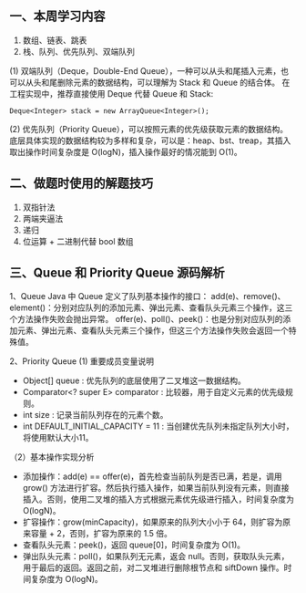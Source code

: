## 一、本周学习内容

1. 数组、链表、跳表
2. 栈、队列、优先队列、双端队列

(1) 双端队列（Deque，Double-End Queue），一种可以从头和尾插入元素，也可以从头和尾删除元素的数据结构，可以理解为 Stack 和 Queue 的结合体。
在工程实现中，推荐直接使用 Deque 代替 Queue 和 Stack:
```
Deque<Integer> stack = new ArrayQueue<Integer>();
```

(2) 优先队列（Priority Queue），可以按照元素的优先级获取元素的数据结构。
底层具体实现的数据结构较为多样和复杂，可以是：heap、bst、treap，其插入取出操作时间复杂度是 O(logN)，插入操作最好的情况能到 O(1)。

## 二、做题时使用的解题技巧
 
1. 双指针法
2. 两端夹逼法
3. 递归
3. 位运算 + 二进制代替 bool 数组

## 三、Queue 和 Priority Queue 源码解析
1、Queue
Java 中 Queue 定义了队列基本操作的接口：
add(e)、remove()、element()：分别对应队列的添加元素、弹出元素、查看队头元素三个操作，这三个方法操作失败会抛出异常。
offer(e)、poll()、peek()：也是分别对应队列的添加元素、弹出元素、查看队头元素三个操作，但这三个方法操作失败会返回一个特殊值。

2、Priority Queue
(1) 重要成员变量说明
- Object[] queue : 优先队列的底层使用了二叉堆这一数据结构。
- Comparator<? super E> comparator : 比较器，用于自定义元素的优先级规则。
- int size : 记录当前队列存在的元素个数。
- int DEFAULT_INITIAL_CAPACITY = 11 : 当创建优先队列未指定队列大小时，将使用默认大小11。

（2）基本操作实现分析
- 添加操作：add(e) == offer(e)，首先检查当前队列是否已满，若是，调用 grow() 方法进行扩容。然后执行插入操作，如果当前队列没有元素，则直接插入。否则，使用二叉堆的插入方式根据元素优先级进行插入，时间复杂度为 O(logN)。
- 扩容操作：grow(minCapacity)，如果原来的队列大小小于 64，则扩容为原来容量 + 2，否则，扩容为原来的 1.5 倍。
- 查看队头元素：peek()，返回 queue[0]，时间复杂度为 O(1)。
- 弹出队头元素：poll()，如果队列无元素，返会 null。否则，获取队头元素，用于最后的返回。返回之前，对二叉堆进行删除根节点和 siftDown 操作。时间复杂度为 O(logN)。

